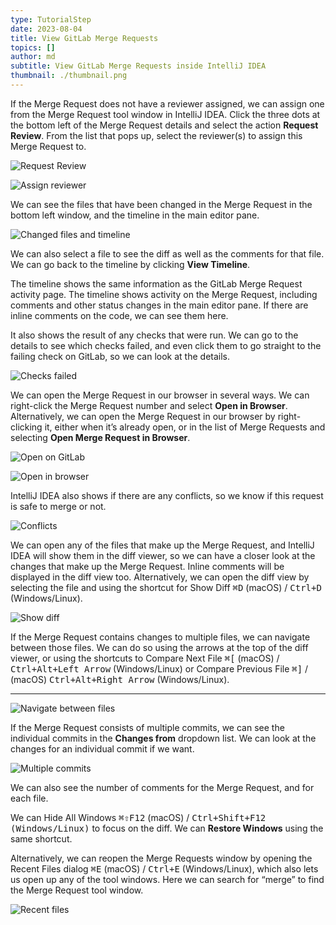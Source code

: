 ```yaml
---
type: TutorialStep
date: 2023-08-04
title: View GitLab Merge Requests
topics: []
author: md
subtitle: View GitLab Merge Requests inside IntelliJ IDEA
thumbnail: ./thumbnail.png
---
```


If the Merge Request does not have a reviewer assigned, we can assign one from the Merge Request tool window in IntelliJ IDEA. Click the three dots at the bottom left of the Merge Request details
and select the action **Request Review**. From the list that pops up, select the reviewer(s) to assign this Merge Request to.

![Request Review](request-review.png)

![Assign reviewer](assign-reviewer.png)

We can see the files that have been changed in the Merge Request in the bottom left window, and the timeline in the main editor pane.

![Changed files and timeline](changed-files.png)

We can also select a file to see the diff as well as the comments for that file. We can go back to the timeline by clicking **View Timeline**.

The timeline shows the same information as the GitLab Merge Request activity page. The timeline shows activity on the Merge Request, including comments and other status changes in the main editor pane. If there are inline comments on the code, we can see them here.

It also shows the result of any checks that were run. We can go to the details to see which checks failed, and even click them to go straight to the failing check on GitLab, so we can look at the details.

![Checks failed](checks.png)

We can open the Merge Request in our browser in several ways. We can right-click the Merge Request number and select **Open in Browser**. Alternatively, we can open the Merge Request in our browser by right-clicking it, either when it’s already open, or in the list of Merge Requests and selecting **Open Merge Request in Browser**.

![Open on GitLab](open-on-gitlab.png)

![Open in browser](open-in-browser.png)

IntelliJ IDEA also shows if there are any conflicts, so we know if this request is safe to merge or not.

![Conflicts](conflicts.png)

We can open any of the files that make up the Merge Request, and IntelliJ IDEA will show them in the diff viewer, so we can have a closer look at the changes that make up the Merge Request. Inline comments will be displayed in the diff view too. Alternatively, we can open the diff view by selecting the file and using the shortcut for Show Diff <kbd>⌘D</kbd> (macOS) / <kbd>Ctrl+D</kbd> (Windows/Linux).

![Show diff](diff.png)

If the Merge Request contains changes to multiple files, we can navigate between those files. We can do so using the arrows at the top of the diff viewer, or using the shortcuts to Compare Next File <kbd>⌘\[</kbd> (macOS) / <kbd>Ctrl+Alt+Left Arrow</kbd> (Windows/Linux) or Compare Previous File <kbd>⌘\]</kbd> / (macOS) <kbd>Ctrl+Alt+Right Arrow</kbd> (Windows/Linux).

---

![Navigate between files](navigate-between-files.png)

If the Merge Request consists of multiple commits, we can see the individual commits in the **Changes from** dropdown list. We can look at the changes for an individual commit if we want.

![Multiple commits](commits.png)

We can also see the number of comments for the Merge Request, and for each file.

We can Hide All Windows <kbd>⌘⇧F12</kbd> (macOS) / <kbd>Ctrl+Shift+F12 (Windows/Linux)</kbd> to focus on the diff. We can **Restore Windows** using the same shortcut.

Alternatively, we can reopen the Merge Requests window by opening the Recent Files dialog <kbd>⌘E</kbd> (macOS) / <kbd>Ctrl+E</kbd> (Windows/Linux), which also lets us open up any of the tool windows. Here we can search for “merge” to find the Merge Request tool window.

![Recent files](recent-files.png)
